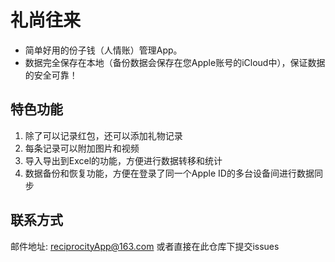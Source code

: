 # 礼尚往来

* 简单好用的份子钱（人情账）管理App。
* 数据完全保存在本地（备份数据会保存在您Apple账号的iCloud中），保证数据的安全可靠！

## 特色功能

1. 除了可以记录红包，还可以添加礼物记录
2. 每条记录可以附加图片和视频
3. 导入导出到Excel的功能，方便进行数据转移和统计
4. 数据备份和恢复功能，方便在登录了同一个Apple ID的多台设备间进行数据同步

## 联系方式
邮件地址: reciprocityApp@163.com
或者直接在此仓库下提交issues
